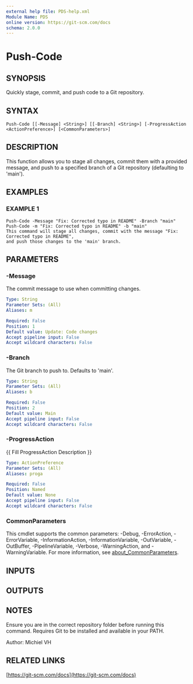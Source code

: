 ```yaml
---
external help file: PDS-help.xml
Module Name: PDS
online version: https://git-scm.com/docs
schema: 2.0.0
---
```


# Push-Code

## SYNOPSIS
Quickly stage, commit, and push code to a Git repository.

## SYNTAX

```
Push-Code [[-Message] <String>] [[-Branch] <String>] [-ProgressAction <ActionPreference>] [<CommonParameters>]
```

## DESCRIPTION
This function allows you to stage all changes, commit them with a provided message, 
and push to a specified branch of a Git repository (defaulting to 'main').

## EXAMPLES

### EXAMPLE 1
```
Push-Code -Message "Fix: Corrected typo in README" -Branch "main"
Push-Code -m "Fix: Corrected typo in README" -b "main"
This command will stage all changes, commit with the message "Fix: Corrected typo in README",
and push those changes to the 'main' branch.
```

## PARAMETERS

### -Message
The commit message to use when committing changes.

```yaml
Type: String
Parameter Sets: (All)
Aliases: m

Required: False
Position: 1
Default value: Update: Code changes
Accept pipeline input: False
Accept wildcard characters: False
```

### -Branch
The Git branch to push to.
Defaults to 'main'.

```yaml
Type: String
Parameter Sets: (All)
Aliases: b

Required: False
Position: 2
Default value: Main
Accept pipeline input: False
Accept wildcard characters: False
```

### -ProgressAction
{{ Fill ProgressAction Description }}

```yaml
Type: ActionPreference
Parameter Sets: (All)
Aliases: proga

Required: False
Position: Named
Default value: None
Accept pipeline input: False
Accept wildcard characters: False
```

### CommonParameters
This cmdlet supports the common parameters: -Debug, -ErrorAction, -ErrorVariable, -InformationAction, -InformationVariable, -OutVariable, -OutBuffer, -PipelineVariable, -Verbose, -WarningAction, and -WarningVariable. For more information, see [about_CommonParameters](http://go.microsoft.com/fwlink/?LinkID=113216).

## INPUTS

## OUTPUTS

## NOTES
Ensure you are in the correct repository folder before running this command.
Requires Git to be installed and available in your PATH.

Author: Michiel VH

## RELATED LINKS

[https://git-scm.com/docs](https://git-scm.com/docs)

